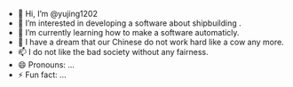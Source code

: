- 👋 Hi, I’m @yujing1202
- 👀 I’m interested in developing a software about shipbuilding .
- 🌱 I’m currently learning how to make a software automaticly.
- 💞️ I have a dream that our Chinese do not work hard like a cow any more.
- 📫 I do not like the bad society without any fairness.
- 😄 Pronouns: ...
- ⚡ Fun fact: ...

<!---
yujing1202/yujing1202 is a ✨ special ✨ repository because its `README.md` (this file) appears on your GitHub profile.
You can click the Preview link to take a look at your changes.
--->
